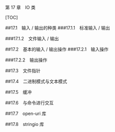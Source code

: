第 17 章　IO 类

[TOC]

##17.1　输入 / 输出的种类
###17.1.1　标准输入 / 输出

###17.1.2　文件输入 / 输出

##17.2　基本的输入 / 输出操作
###17.2.1　输入操作

###17.2.2　输出操作

##17.3　文件指针

##17.4　二进制模式与文本模式

##17.5　缓冲

##17.6　与命令进行交互

##17.7　open-uri 库


##17.8　stringio 库
